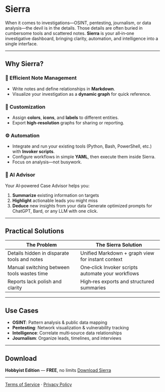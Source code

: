 # Sierra

When it comes to investigations—OSINT, pentesting, journalism, or data analysis—the devil is in the details. Those details are often buried in cumbersome tools and scattered notes. **Sierra** is your all‑in‑one investigative dashboard, bringing clarity, automation, and intelligence into a single interface.

---

## Why Sierra?

### 🔖 Efficient Note Management

* Write notes and define relationships in **Markdown**.
* Visualize your investigation as a **dynamic graph** for quick reference.

### 🎨 Customization

* Assign **colors**, **icons**, and **labels** to different entities.
* Export **high‑resolution** graphs for sharing or reporting.

### ⚙️ Automation

* Integrate and run your existing tools (Python, Bash, PowerShell, etc.) with **Invoker scripts**.
* Configure workflows in simple **YAML**, then execute them inside Sierra.
* Focus on analysis—not busywork.

### 🤖 AI Advisor

Your AI‑powered Case Advisor helps you:

1. **Summarize** existing information on targets
2. **Highlight** actionable leads you might miss
3. **Deduce** new insights from your data
   Generate optimized prompts for ChatGPT, Bard, or any LLM with one click.

---

## Practical Solutions

| The Problem                                 | The Sierra Solution                               |
| ------------------------------------------- | ------------------------------------------------- |
| Details hidden in disparate tools and notes | Unified Markdown + graph view for instant context |
| Manual switching between tools wastes time  | One‑click Invoker scripts automate your workflows |
| Reports lack polish and clarity             | High‑res exports and structured summaries         |

---

## Use Cases

* **OSINT**: Pattern analysis & public data mapping
* **Pentesting**: Network visualization & vulnerability tracking
* **Intelligence**: Correlate multi‑source data relationships
* **Journalism**: Organize leads, timelines, and interviews

---

## Download

**Hobbyist Edition** — **FREE**, no limits
[Download Sierra](https://phantomhelix.com/download)

---

[Terms of Service](https://phantomhelix.com/tos) · [Privacy Policy](https://phantomhelix.com/privacy)
